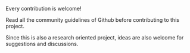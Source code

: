 Every contribution is welcome!

Read all the community guidelines of Github before contributing to this project.

Since this is also a research oriented project, ideas are also welcome for suggestions and discussions.

